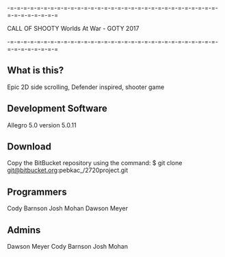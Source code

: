 -=-=-=-=-=-=-=-=-=-=-=-=-=-=-=-=-=-=-=-=-=-=-=-=-=-=-=-=-=-=-=-=-=-=-=-=-=-=-=

CALL OF SHOOTY
Worlds At War - GOTY 2017

-=-=-=-=-=-=-=-=-=-=-=-=-=-=-=-=-=-=-=-=-=-=-=-=-=-=-=-=-=-=-=-=-=-=-=-=-=-=-=


What is this?
--------------------
Epic 2D side scrolling, Defender inspired, shooter game


Development Software
--------------------
Allegro 5.0 version 5.0.11


Download
--------------------
Copy the BitBucket repository using the command:
$ git clone git@bitbucket.org:pebkac_/2720project.git


Programmers
--------------------
Cody Barnson
Josh Mohan
Dawson Meyer


Admins
--------------------
Dawson Meyer
Cody Barnson
Josh Mohan
